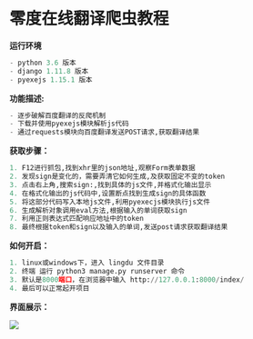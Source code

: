 # 			  零度在线翻译爬虫教程

**运行环境**

```python
- python 3.6 版本
- django 1.11.8 版本
- pyexejs 1.15.1 版本
```

**功能描述:**

```python
- 逐步破解百度翻译的反爬机制
- 下载并使用pyexejs模块解析js代码
- 通过requests模块向百度翻译发送POST请求,获取翻译结果
```

**获取步骤：**

```python
1. F12进行抓包,找到xhr里的json地址,观察Form表单数据
2. 发现sign是变化的，需要弄清它如何生成,及获取固定不变的token
3. 点击右上角,搜索sign:,找到具体的js文件,并格式化输出显示
4. 在格式化输出的js代码中,设置断点找到生成sign的具体函数
5. 将这部分代码写入本地js文件,利用pyexecjs模块执行js文件
6. 生成解析对象调用eval方法,根据输入的单词获取sign
7. 利用正则表达式匹配响应地址中的token
8. 最终根据token和sign以及输入的单词,发送post请求获取翻译结果
```

**如何开启：**

```python
1. linux或windows下，进入 lingdu 文件目录
2. 终端 运行 python3 manage.py runserver 命令
3. 默认是8000端口，在浏览器中输入 http://127.0.0.1:8000/index/
4. 最后可以正常起开项目
```

**界面展示：**

![](E:/git/lingdu.png)







